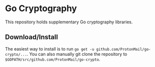 # Go Cryptography

This repository holds supplementary Go cryptography libraries.

## Download/Install

The easiest way to install is to run `go get -u github.com/ProtonMail/go-crypto/...`. You
can also manually git clone the repository to `$GOPATH/src/github.com/ProtonMail/go-crypto`.
